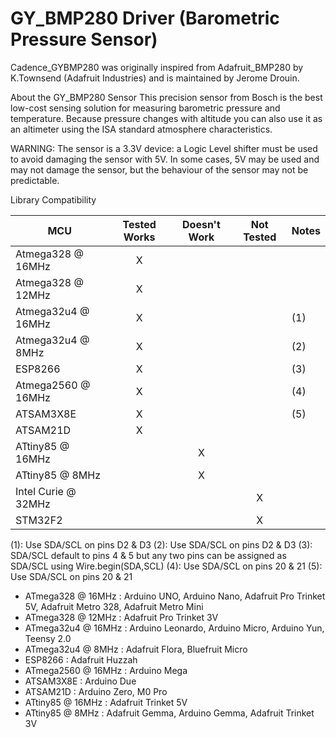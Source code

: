 # GY_BMP280 Driver (Barometric Pressure Sensor) 

Cadence_GYBMP280 was originally inspired from Adafruit_BMP280 by K.Townsend (Adafruit Industries) and is maintained by Jerome Drouin.

About the GY_BMP280 Sensor
This precision sensor from Bosch is the best low-cost sensing solution for measuring barometric pressure and temperature. 
Because pressure changes with altitude you can also use it as an altimeter using the ISA standard atmosphere characteristics.

WARNING:
The sensor is a 3.3V device: a Logic Level shifter must be used to avoid damaging the sensor with 5V.
In some cases, 5V may be used and may not damage the sensor, but the behaviour of the sensor may not be predictable.  


Library Compatibility

MCU                | Tested Works | Doesn't Work | Not Tested  | Notes
------------------ | :----------: | :----------: | :---------: | -----
Atmega328 @ 16MHz  |      X       |		 |             |
Atmega328 @ 12MHz  |      X       |              |             |
Atmega32u4 @ 16MHz |      X       |              |             | (1)
Atmega32u4 @ 8MHz  |      X       |              |             | (2)
ESP8266            |      X       |              |             | (3)
Atmega2560 @ 16MHz |      X       |              |             | (4)
ATSAM3X8E          |      X       |              |             | (5)
ATSAM21D           |      X       |              |             |
ATtiny85 @ 16MHz   |              |      X       |             |
ATtiny85 @ 8MHz    |              |      X       |             |
Intel Curie @ 32MHz|              |              |     X       |
STM32F2            |              |              |     X       |

  (1): Use SDA/SCL on pins D2 &amp; D3
  (2): Use SDA/SCL on pins D2 &amp; D3
  (3): SDA/SCL default to pins 4 &amp; 5 but any two pins can be assigned as SDA/SCL using Wire.begin(SDA,SCL)
  (4): Use SDA/SCL on pins 20 &amp; 21
  (5): Use SDA/SCL on pins 20 &amp; 21


  * ATmega328 @ 16MHz 	: Arduino UNO, Arduino Nano, Adafruit Pro Trinket 5V, 
			  Adafruit Metro 328, Adafruit Metro Mini
  * ATmega328 @ 12MHz 	: Adafruit Pro Trinket 3V
  * ATmega32u4 @ 16MHz 	: Arduino Leonardo, Arduino Micro, Arduino Yun, Teensy 2.0
  * ATmega32u4 @ 8MHz 	: Adafruit Flora, Bluefruit Micro
  * ESP8266 		: Adafruit Huzzah
  * ATmega2560 @ 16MHz 	: Arduino Mega
  * ATSAM3X8E 		: Arduino Due
  * ATSAM21D 		: Arduino Zero, M0 Pro
  * ATtiny85 @ 16MHz 	: Adafruit Trinket 5V
  * ATtiny85 @ 8MHz 	: Adafruit Gemma, Arduino Gemma, Adafruit Trinket 3V


